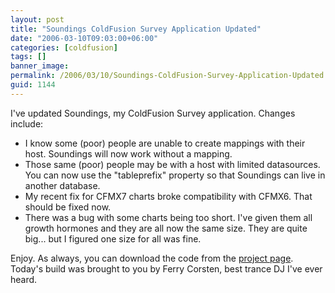 ```yaml
---
layout: post
title: "Soundings ColdFusion Survey Application Updated"
date: "2006-03-10T09:03:00+06:00"
categories: [coldfusion]
tags: []
banner_image: 
permalink: /2006/03/10/Soundings-ColdFusion-Survey-Application-Updated
guid: 1144
---
```


I've updated Soundings, my ColdFusion Survey application. Changes include:

<ul>
<li>I know some (poor) people are unable to create mappings with their host. Soundings will now work without a mapping.
<li>Those same (poor) people may be with a host with limited datasources. You can now use the "tableprefix" property so that Soundings can live in another database. 
<li>My recent fix for CFMX7 charts broke compatibility with CFMX6. That should be fixed now.
<li>There was a bug with some charts being too short. I've given them all growth hormones and they are all now the same size. They are quite big... but I figured one size for all was fine. 
</ul>

Enjoy. As always, you can download the code from the <a href="http://ray.camdenfamily.com/projects/soundings">project page</a>. Today's build was brought to you by Ferry Corsten, best trance DJ I've ever heard.